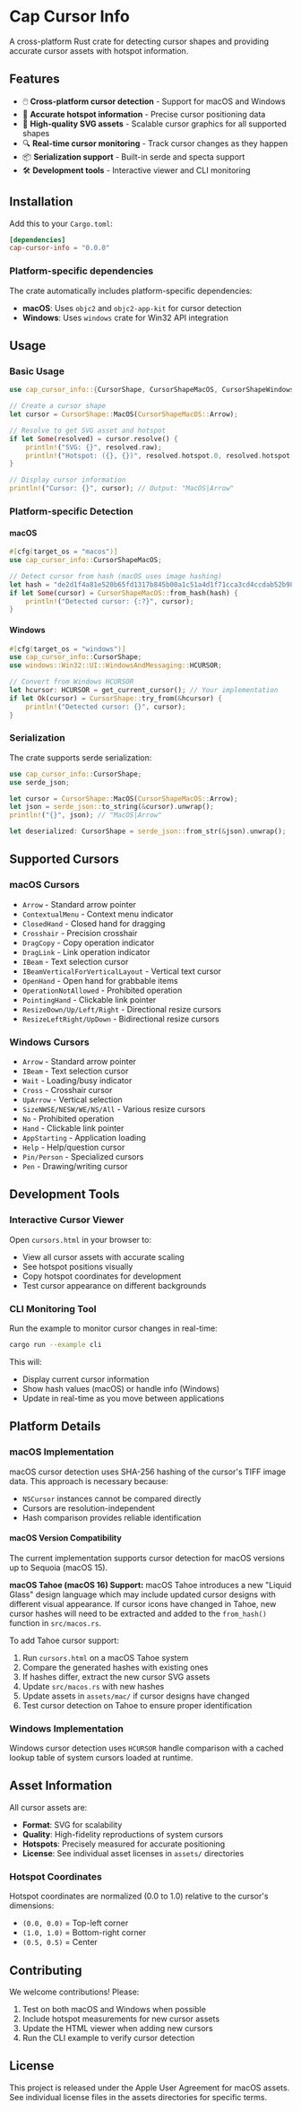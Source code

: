 # Cap Cursor Info

A cross-platform Rust crate for detecting cursor shapes and providing accurate cursor assets with hotspot information.

## Features

- 🖱️ **Cross-platform cursor detection** - Support for macOS and Windows
- 🎯 **Accurate hotspot information** - Precise cursor positioning data
- 🎨 **High-quality SVG assets** - Scalable cursor graphics for all supported shapes
- 🔍 **Real-time cursor monitoring** - Track cursor changes as they happen
- 📦 **Serialization support** - Built-in serde and specta support
- 🛠️ **Development tools** - Interactive viewer and CLI monitoring

## Installation

Add this to your `Cargo.toml`:

```toml
[dependencies]
cap-cursor-info = "0.0.0"
```

### Platform-specific dependencies

The crate automatically includes platform-specific dependencies:

- **macOS**: Uses `objc2` and `objc2-app-kit` for cursor detection
- **Windows**: Uses `windows` crate for Win32 API integration

## Usage

### Basic Usage

```rust
use cap_cursor_info::{CursorShape, CursorShapeMacOS, CursorShapeWindows};

// Create a cursor shape
let cursor = CursorShape::MacOS(CursorShapeMacOS::Arrow);

// Resolve to get SVG asset and hotspot
if let Some(resolved) = cursor.resolve() {
    println!("SVG: {}", resolved.raw);
    println!("Hotspot: ({}, {})", resolved.hotspot.0, resolved.hotspot.1);
}

// Display cursor information
println!("Cursor: {}", cursor); // Output: "MacOS|Arrow"
```

### Platform-specific Detection

#### macOS

```rust
#[cfg(target_os = "macos")]
use cap_cursor_info::CursorShapeMacOS;

// Detect cursor from hash (macOS uses image hashing)
let hash = "de2d1f4a81e520b65fd1317b845b00a1c51a4d1f71cca3cd4ccdab52b98d1ac9";
if let Some(cursor) = CursorShapeMacOS::from_hash(hash) {
    println!("Detected cursor: {:?}", cursor);
}
```

#### Windows

```rust
#[cfg(target_os = "windows")]
use cap_cursor_info::CursorShape;
use windows::Win32::UI::WindowsAndMessaging::HCURSOR;

// Convert from Windows HCURSOR
let hcursor: HCURSOR = get_current_cursor(); // Your implementation
if let Ok(cursor) = CursorShape::try_from(&hcursor) {
    println!("Detected cursor: {}", cursor);
}
```

### Serialization

The crate supports serde serialization:

```rust
use cap_cursor_info::CursorShape;
use serde_json;

let cursor = CursorShape::MacOS(CursorShapeMacOS::Arrow);
let json = serde_json::to_string(&cursor).unwrap();
println!("{}", json); // "MacOS|Arrow"

let deserialized: CursorShape = serde_json::from_str(&json).unwrap();
```

## Supported Cursors

### macOS Cursors

- `Arrow` - Standard arrow pointer
- `ContextualMenu` - Context menu indicator
- `ClosedHand` - Closed hand for dragging
- `Crosshair` - Precision crosshair
- `DragCopy` - Copy operation indicator
- `DragLink` - Link operation indicator
- `IBeam` - Text selection cursor
- `IBeamVerticalForVerticalLayout` - Vertical text cursor
- `OpenHand` - Open hand for grabbable items
- `OperationNotAllowed` - Prohibited operation
- `PointingHand` - Clickable link pointer
- `ResizeDown/Up/Left/Right` - Directional resize cursors
- `ResizeLeftRight/UpDown` - Bidirectional resize cursors

### Windows Cursors

- `Arrow` - Standard arrow pointer
- `IBeam` - Text selection cursor
- `Wait` - Loading/busy indicator
- `Cross` - Crosshair cursor
- `UpArrow` - Vertical selection
- `SizeNWSE/NESW/WE/NS/All` - Various resize cursors
- `No` - Prohibited operation
- `Hand` - Clickable link pointer
- `AppStarting` - Application loading
- `Help` - Help/question cursor
- `Pin/Person` - Specialized cursors
- `Pen` - Drawing/writing cursor

## Development Tools

### Interactive Cursor Viewer

Open `cursors.html` in your browser to:
- View all cursor assets with accurate scaling
- See hotspot positions visually
- Copy hotspot coordinates for development
- Test cursor appearance on different backgrounds

### CLI Monitoring Tool

Run the example to monitor cursor changes in real-time:

```bash
cargo run --example cli
```

This will:
- Display current cursor information
- Show hash values (macOS) or handle info (Windows)
- Update in real-time as you move between applications

## Platform Details

### macOS Implementation

macOS cursor detection uses SHA-256 hashing of the cursor's TIFF image data. This approach is necessary because:
- `NSCursor` instances cannot be compared directly
- Cursors are resolution-independent
- Hash comparison provides reliable identification

#### macOS Version Compatibility

The current implementation supports cursor detection for macOS versions up to Sequoia (macOS 15). 

**macOS Tahoe (macOS 16) Support:**
macOS Tahoe introduces a new "Liquid Glass" design language which may include updated cursor designs with different visual appearance. If cursor icons have changed in Tahoe, new cursor hashes will need to be extracted and added to the `from_hash()` function in `src/macos.rs`.

To add Tahoe cursor support:
1. Run `cursors.html` on a macOS Tahoe system
2. Compare the generated hashes with existing ones
3. If hashes differ, extract the new cursor SVG assets
4. Update `src/macos.rs` with new hashes
5. Update assets in `assets/mac/` if cursor designs have changed
6. Test cursor detection on Tahoe to ensure proper identification

### Windows Implementation

Windows cursor detection uses `HCURSOR` handle comparison with a cached lookup table of system cursors loaded at runtime.

## Asset Information

All cursor assets are:
- **Format**: SVG for scalability
- **Quality**: High-fidelity reproductions of system cursors
- **Hotspots**: Precisely measured for accurate positioning
- **License**: See individual asset licenses in `assets/` directories

### Hotspot Coordinates

Hotspot coordinates are normalized (0.0 to 1.0) relative to the cursor's dimensions:
- `(0.0, 0.0)` = Top-left corner
- `(1.0, 1.0)` = Bottom-right corner
- `(0.5, 0.5)` = Center

## Contributing

We welcome contributions! Please:

1. Test on both macOS and Windows when possible
2. Include hotspot measurements for new cursor assets
3. Update the HTML viewer when adding new cursors
4. Run the CLI example to verify cursor detection

## License

This project is released under the Apple User Agreement for macOS assets. See individual license files in the assets directories for specific terms.